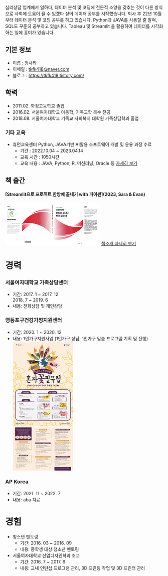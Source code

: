 심리상담 업계에서 일하다, 데이터 분석 및 코딩에 전문적 소양을 갖추는 것이 다른 방식으로 사회에 도움이 될 수 있겠다 싶어 데이터 공부를 시작했습니다. 퇴사 후 22년 10월부터 데이터 분석 및 코딩 공부를 하고 있습니다. Python과 JAVA를 사용할 줄 알며, SQL도 꾸준히 공부하고 있습니다. Tableau 및 Streamlit 을 활용하여 데이터를 시각화하는 일에 흥미가 있습니다.

## 기본 정보
- 이름 : 정사라
- 이메일 : tkfk418@naver.com
- 블로그 : https://tkfk418.tistory.com/

## 학력
+ 2011.02. 화정고등학교 졸업
+ 2016.02. 서울여자대학교 아동학, 기독교학 복수 전공
+ 2018.08. 서울여자대학교 기독교 사회복지 대학원 가족상담학과 졸업

### 기타 교육
- 휴먼교육센터 Python, JAVA기반 AI활용 소프트웨어 개발 및 응용  과정 수료
    - 기간 : 2022.10.04 ~ 2023.04.14
    - 교육 시간 : 1050시간
    - 교육 내용 : JAVA, Python, R, 머신러닝, Oracle 등
    [자세히 보기](https://github.com/tkfk418/human_edu)

## 책 출간
#### [Streamlit으로 프로젝트 한방에 끝내기 with 파이썬](2023, Sara & Evan)
<img src="/image/book.jpg" width="60%" height="50%"  alt="poster"></img>
[책소개 자세히 보기](https://tkfk418.tistory.com/entry/%E3%85%8A%E3%85%8D%E3%85%8C)

# 경력
### 서울여자대학교 가족상담센터
+ 기간: 2017. 1 ~ 2017. 12<br>
            2018. 7 ~ 2019. 6
+ 내용: 전화상담 및 개인상담
### 영등포구건강가정지원센터
+ 기간: 2020. 1 ~ 2020. 12
+ 내용: 1인가구지원사업 (1인가구 상담, 1인가구 맞춤 프로그램 기획 및 진행)
<img src="/image/혼자꽃필무렵_포스터.jpg" width="40%" height="30%" alt="poster"></img><br>
<img src="/image/혼자꽃필무렵_리플렛.jpg" width="40%" height="30%"  alt="poster"></img>
### AP Korea
+ 기간: 2021. 11 ~ 2022. 7
+ 내용: aba 치료


# 경험
+ 청소년 멘토링
    + 기간: 2016. 03 ~ 2016. 09
    + 내용: 중학생 대상 청소년 멘토링
+ 서울여자대학교 산업디자인학과 조교
    + 기간: 2016. 7 ~ 2017. 6
    + 내용: 교내 인턴십 프로그램 관리, 3D 프린팅 작업 및 3D 프린터 관리